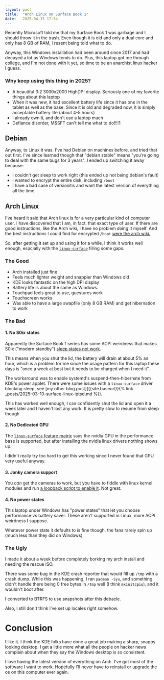 ```yaml
---
layout: post
title:  "Arch Linux on Surface Book 1"
date:   2025-04-15 17:34
---
```


Recently Microsoft told me that my Surface Book 1 was garbage and I should throw
it in the trash. Even though it is old and only a dual core and only has 8 GB
of RAM, I resent being told what to do.

Anyway, this Windows installation had been around since 2017 and had decayed a
lot as Windows tends to do. Plus, this laptop got me through college, and I'm 
not done with it yet, so time to be an anarchist linux hacker I guess.

### Why keep using this thing in 2025?

* A beautiful 3:2 3000x2000 HighDPI display. Seriously one of my favorite things
  about this laptop
* When it was new, it had excellent battery life since it has one in the tablet
  as well as the base. Since it is old and degraded now, it is simply acceptable
  battery life (about 4-5 hours)
* I already own it, and don't use a laptop much
* Defiance disorder, M$SFT can't tell me what to do!!!!1

## Debian

Anyway, to Linux it was. I've had Debian on machines before, and tried that out
first. I've since learned though that "debian stable" means "you're going to 
deal with the same bugs for 3 years". I ended up switching it away because:

* I couldn't get sleep to work right (this ended up not being debian's fault)
* I wanted to encrypt the entire disk, including `/boot`
* I have a bad case of versionitis and want the latest version of everything
  all the time

## Arch Linux
I've heard it said that Arch linux is for a very particular kind of computer
user. I have discovered that I am, in fact, that exact type of user. If there
are good instructions, like the Arch wiki, I have no problem doing it myself. 
And the best instructions I could find for encrypted `/boot` [were the arch wiki.](https://wiki.archlinux.org/title/Dm-crypt/Encrypting_an_entire_system#Encrypted_boot_partition_(GRUB))

So, after getting it set up and using it for a while, I think it works well 
enough, espcially with the [`linux-surface`](https://github.com/linux-surface/linux-surface)
filling some gaps. 

### The Good

* Arch installed just fine
* Feels much lighter weight and snappier than Windows did
* KDE looks fantastic on the high DPI display 
* Battery life is about the same as Windows. 
* Touchpad feels great to use, guestures work
* Touchscreen works
* Was able to have a large swapfile (only 8 GB RAM) and get hibernation to work

### The Bad
#### 1. No S0ix states

Apparently the Surface Book 1 series has some ACPI weirdness that makes S0ix 
("modern standby") [sleep states not work](https://github.com/jakeday/linux-surface/issues/554).

This means when you shut the lid, the battery will drain at about 5% an hour,
which is a problem for me since the usage pattern for this laptop these days is
"once a week at best but it needs to be charged when I need it".

The workaround was to enable systemd's suspend-then-hibernate from KDE's power
applet. There were some issues with a `linux-surface` driver blocking sleep,
see [my other blog post]({{site.baseurl}}{% link _posts/2025-03-10-surface-linux-iptsd.md %}).

This has worked well enough, I can confidently shut the lid and open it a week
later and I haven't lost any work. It is pretty slow to resume from sleep though

#### 2. No Dedicated GPU

The [`linux-surface` feature matrix](https://github.com/linux-surface/linux-surface/wiki/Supported-Devices-and-Features#surface-books-and-surface-laptop-studio) says the
nvidia GPU in the performance base is supported, but after installing the nvidia
linux drivers nothing shows up.

I didn't really try too hard to get this working since I never found that GPU
very useful anyway.

#### 3. Janky camera support

You _can_ get the cameras to work, but you have to fiddle with linux kernel 
modules and run [a loopback script to enable it](https://neilzone.co.uk/2021/08/working-front-and-rear-cameras-on-debian-11-on-a-surface-pro-6-surfacebook-2-and-surface-go/). Not great.

#### 4. No power states

This laptop under Windows has "power states" that let you choose performance vs
battery saver. These aren't supported in Linux, more ACPI weirdness I suppose.

Whatever power state it defaults to is fine though, the fans rarely spin up
(much less than they did on Windows)

### The Ugly

I made it about a week before completely borking my arch install and needing
the rescue ISO.

There was some bug in the KDE crash reporter that would fill up `/tmp` with
a crash dump. While this was happening, I ran `pacman -Syu`, and something
didn't handle there being 0 free bytes in `/tmp` well (I think `mkinitcpio`), 
and it wouldn't boot after. 

I converted to BTRFS to use snapshots after this debacle.

Also, I still don't think I've set up locales right somehow.

# Conclusion

I like it. I think the KDE  folks have done a great job making a sharp, snappy
looking desktop. I get a little more what all the people on hacker news complain
about when they say the Windows desktop is so consistent.

I love having the latest version of everything on Arch. I've got most of the 
software I want to work. Hopefully I'll never have to reinstall or upgrade the
os on this computer ever again.
